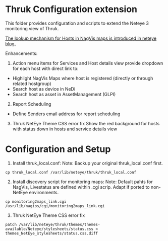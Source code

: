 
# Thruk Configuration extension 

This folder provides configuration and scripts to extend the Neteye 3 monitoring view of Thruk.

[The lookup mechanism for Hosts in NagVis maps is introduced in neteye blog.](https://www.neteye-blog.com/2019/03/monitoring-maps-to-support-your-it-incident-management/)

Enhancements:
1. Action menu items for Services and Host details view
   provide dropdown for each host with direct link to:
  * Highlight NagVis Maps where host is registered (directly or through related hostgroup) 
  * Search host as device in NeDi
  * Search host as asset in AssetManagement (GLPI)
2. Report Scheduling
  * Define Senders email address for report scheduling
3. Thruk NetEye Theme CSS error fix
   Show the red background for hosts with status down in hosts and service details view

# Configuration and Setup

1. Install thruk_local.conf:
Note: Backup your original thruk_local.conf first.
```
cp thruk_local.conf /var/lib/neteye/thruk/thruk_local.conf
```

2. Install discovery script for monitoring maps:
Note: Default pahts for NagVis, Livestatus are defined within .cgi scrip. Adapt if ported to non-NetEye environments.
```
cp monitoring2maps_link.cgi /usr/lib/nagios/cgi/monitoring2maps_link.cgi
```

3. Thruk NetEye Theme CSS error fix
```
patch /var/lib/neteye/thruk/themes/themes-available/Neteye/stylesheets/status.css < themes_NetEye_stylesheets/status.css.diff
```

